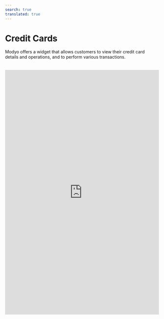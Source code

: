 ```yaml
---
search: true
translated: true
---
```


# Credit Cards

Modyo offers a widget that allows customers to view their credit card details and operations, and to perform various transactions.

<iframe id="widgetFrame" src="https://widgets.modyo.com/personas/retail-credit-cards" width="100%" frameBorder="0" style="min-height:800px;overflow:auto;margin-top:20px;"/>

| Functionality | Description |
|:-----|:-----|
| Credit card summary | Presents a summary of the credit card status with specific information associated with each card balance. |
| Credit balance | Shows the payment options available for the specific card, in addition to indicators of expenditure compared to the amount available. |
| Account statements | Shows statements with the movements of the last invoiced period for a credit card. |
| Recent activity | Shows recent movements and activity that are not yet invoiced. |
| Pay balance | Corresponds to the balance payment functionality.<br><br> This payment can be either total or partial.<br><br> Clicking on the button will take you to the Credit Card Payment widget, where you can make a payment. |
